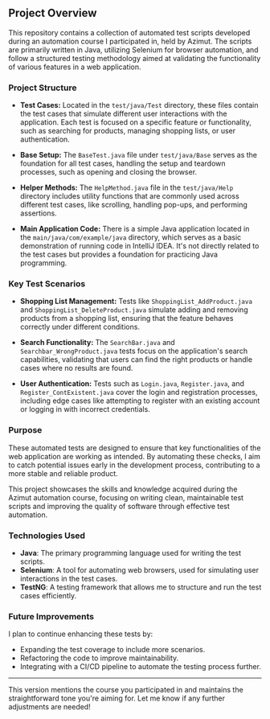 ## Project Overview

This repository contains a collection of automated test scripts developed during an automation course I participated in, held by Azimut. The scripts are primarily written in Java, utilizing Selenium for browser automation, and follow a structured testing methodology aimed at validating the functionality of various features in a web application.

### Project Structure

- **Test Cases:** Located in the `test/java/Test` directory, these files contain the test cases that simulate different user interactions with the application. Each test is focused on a specific feature or functionality, such as searching for products, managing shopping lists, or user authentication.

- **Base Setup:** The `BaseTest.java` file under `test/java/Base` serves as the foundation for all test cases, handling the setup and teardown processes, such as opening and closing the browser.

- **Helper Methods:** The `HelpMethod.java` file in the `test/java/Help` directory includes utility functions that are commonly used across different test cases, like scrolling, handling pop-ups, and performing assertions.

- **Main Application Code:** There is a simple Java application located in the `main/java/com/example/java` directory, which serves as a basic demonstration of running code in IntelliJ IDEA. It's not directly related to the test cases but provides a foundation for practicing Java programming.

### Key Test Scenarios

- **Shopping List Management:** Tests like `ShoppingList_AddProduct.java` and `ShoppingList_DeleteProduct.java` simulate adding and removing products from a shopping list, ensuring that the feature behaves correctly under different conditions.

- **Search Functionality:** The `SearchBar.java` and `Searchbar_WrongProduct.java` tests focus on the application's search capabilities, validating that users can find the right products or handle cases where no results are found.

- **User Authentication:** Tests such as `Login.java`, `Register.java`, and `Register_ContExistent.java` cover the login and registration processes, including edge cases like attempting to register with an existing account or logging in with incorrect credentials.

### Purpose

These automated tests are designed to ensure that key functionalities of the web application are working as intended. By automating these checks, I aim to catch potential issues early in the development process, contributing to a more stable and reliable product.

This project showcases the skills and knowledge acquired during the Azimut automation course, focusing on writing clean, maintainable test scripts and improving the quality of software through effective test automation.

### Technologies Used

- **Java**: The primary programming language used for writing the test scripts.
- **Selenium**: A tool for automating web browsers, used for simulating user interactions in the test cases.
- **TestNG**: A testing framework that allows me to structure and run the test cases efficiently.

### Future Improvements

I plan to continue enhancing these tests by:
- Expanding the test coverage to include more scenarios.
- Refactoring the code to improve maintainability.
- Integrating with a CI/CD pipeline to automate the testing process further.

---

This version mentions the course you participated in and maintains the straightforward tone you're aiming for. Let me know if any further adjustments are needed!
